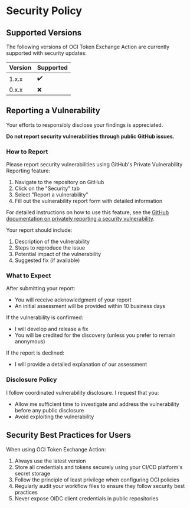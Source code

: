 # Security Policy

## Supported Versions

The following versions of OCI Token Exchange Action are currently supported with security updates:

| Version | Supported          |
| ------- | ------------------ |
| 1.x.x   | :heavy_check_mark: | 
| 0.x.x   | :x:                |

## Reporting a Vulnerability

Your efforts to responsibly disclose your findings is appreciated.

**Do not report security vulnerabilities through public GitHub issues.**

### How to Report

Please report security vulnerabilities using GitHub's Private Vulnerability Reporting feature:

1. Navigate to the repository on GitHub
2. Click on the "Security" tab
3. Select "Report a vulnerability"
4. Fill out the vulnerability report form with detailed information

For detailed instructions on how to use this feature, see the [GitHub documentation on privately reporting a security vulnerability](https://docs.github.com/en/code-security/security-advisories/guidance-on-reporting-and-writing-information-about-vulnerabilities/privately-reporting-a-security-vulnerability#privately-reporting-a-security-vulnerability).

Your report should include:

1. Description of the vulnerability
2. Steps to reproduce the issue
3. Potential impact of the vulnerability
4. Suggested fix (if available)

### What to Expect

After submitting your report:

- You will receive acknowledgment of your report 
- An initial assessment will be provided within 10 business days

If the vulnerability is confirmed:
- I will develop and release a fix
- You will be credited for the discovery (unless you prefer to remain anonymous)

If the report is declined:
- I will provide a detailed explanation of our assessment

### Disclosure Policy

I follow coordinated vulnerability disclosure. I request that you:

- Allow me sufficient time to investigate and address the vulnerability before any public disclosure
- Avoid exploiting the vulnerability


## Security Best Practices for Users

When using OCI Token Exchange Action:

1. Always use the latest version
2. Store all credentials and tokens securely using your CI/CD platform's secret storage
3. Follow the principle of least privilege when configuring OCI policies
4. Regularly audit your workflow files to ensure they follow security best practices
5. Never expose OIDC client credentials in public repositories

